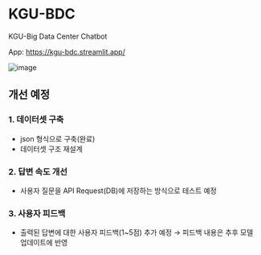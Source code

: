 # KGU-BDC
KGU-Big Data Center Chatbot <br/>

App: https://kgu-bdc.streamlit.app/

![image](https://github.com/REKO-J/KGU-BDC/assets/117628869/8bb873ac-3f71-4230-909a-c4357674be23)

## 개선 예정
### 1. 데이터셋 구축
   - json 형식으로 구축(완료)
   - 데이터셋 구조 재설계
### 2. 답변 속도 개선
   - 사용자 질문을 API Request(DB)에 저장하는 방식으로 테스트 예정
### 3. 사용자 피드백
   - 출력된 답변에 대한 사용자 피드백(1~5점) 추가 예정 → 피드백 내용은 추후 모델 업데이트에 반영
